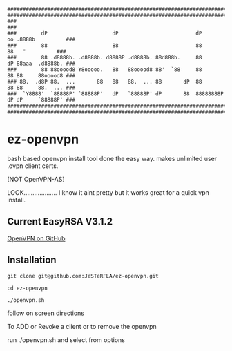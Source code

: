 ```
#############################################################################################
#############################################################################################
###                                                                                       ###
###        dP                     dP                         dP        oo .8888b          ###
###        88                     88                         88           88   "          ###
###        88 .d8888b. .d8888b. d8888P .d8888b. 88d888b.     88        dP 88aaa  .d8888b. ###
###        88 88ooood8 Y8ooooo.   88   88ooood8 88'  `88     88        88 88     88ooood8 ###
### 88.  .d8P 88.  ...       88   88   88.  ... 88       dP  88        88 88     88.  ... ###
###  `Y8888'  `88888P' `88888P'   dP   `88888P' dP       88  88888888P dP dP     `88888P' ###
#############################################################################################
#############################################################################################
```

# ez-openvpn
bash based openvpn install tool done the easy way. makes unlimited user .ovpn client certs. 
<p>[NOT OpenVPN-AS]</p>
LOOK................... I know it aint pretty but it works great for a quick vpn install.

## Current EasyRSA V3.1.2 
[OpenVPN on GitHub](https://github.com/OpenVPN/easy-rsa/releases/)

## Installation
```
git clone git@github.com:JeSTeRFLA/ez-openvpn.git
```
```
cd ez-openvpn
```
```
./openvpn.sh
```
follow on screen directions

To ADD or Revoke a client or to remove the openvpn</p>
run ./openvpn.sh and select from options
